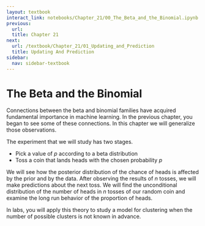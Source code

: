 ```yaml
---
layout: textbook
interact_link: notebooks/Chapter_21/00_The_Beta_and_the_Binomial.ipynb
previous:
  url: 
  title: Chapter 21
next:
  url: /textbook/Chapter_21/01_Updating_and_Prediction
  title: Updating And Prediction
sidebar:
  nav: sidebar-textbook
---
```


# The Beta and the Binomial #

Connections between the beta and binomial families have acquired fundamental importance in machine learning. In the previous chapter, you began to see some of these connections. In this chapter we will generalize those observations.

The experiment that we will study has two stages.
- Pick a value of $p$ according to a beta distribution
- Toss a coin that lands heads with the chosen probability $p$

We will see how the posterior distribution of the chance of heads is affected by the prior and by the data. After observing the results of $n$ tosses, we will make predictions about the next toss. We will find the unconditional distribution of the number of heads in $n$ tosses of our random coin and examine the long run behavior of the proportion of heads.

In labs, you will apply this theory to study a model for clustering when the number of possible clusters is not known in advance.
